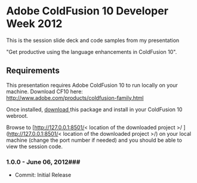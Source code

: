 Adobe ColdFusion 10 Developer Week 2012
============

This is the session slide deck and code samples from my presentation

"Get productive using the language enhancements in ColdFusion 10".

Requirements
----------------
This presentation requires Adobe ColdFusion 10 to run locally on your machine.
Download CF10 here: [http://www.adobe.com/products/coldfusion-family.html ](http://www.adobe.com/products/coldfusion-family.html)

Once installed, [download ](https://github.com/coldfumonkeh/CF10DevWeek/downloads) this package and install in your ColdFusion 10 webroot.

Browse to [http://127.0.0.1:8501/< location of the downloaded project >/ ](http://127.0.0.1:8501/< location of the downloaded project >/) on your local machine (change the port number if needed) and you should be able to view the session code.


### 1.0.0 - June 06, 2012###
 
- Commit: Initial Release
